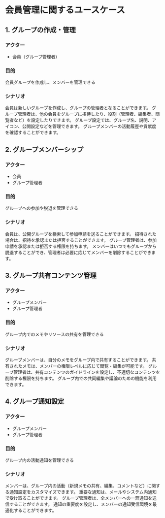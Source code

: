 # 会員管理に関するユースケース

## 1. グループの作成・管理
### アクター
- 会員（グループ管理者）

### 目的
会員グループを作成し、メンバーを管理できる

### シナリオ
会員は新しいグループを作成し、グループの管理者となることができます。
グループ管理者は、他の会員をグループに招待したり、役割（管理者、編集者、閲覧者など）を設定したりできます。
グループ設定では、グループ名、説明、アイコン、公開設定などを管理できます。
グループメンバーの活動履歴や貢献度を確認することができます。

## 2. グループメンバーシップ
### アクター
- 会員
- グループ管理者

### 目的
グループへの参加や脱退を管理できる

### シナリオ
会員は、公開グループを検索して参加申請を送ることができます。
招待された場合は、招待を承認または拒否することができます。
グループ管理者は、参加申請を承認または拒否する権限を持ちます。
メンバーはいつでもグループから脱退することができ、管理者は必要に応じてメンバーを削除することができます。

## 3. グループ共有コンテンツ管理
### アクター
- グループメンバー
- グループ管理者

### 目的
グループ内でのメモやリソースの共有を管理できる

### シナリオ
グループメンバーは、自分のメモをグループ内で共有することができます。
共有されたメモは、メンバーの権限レベルに応じて閲覧・編集が可能です。
グループ管理者は、共有コンテンツのガイドラインを設定し、不適切なコンテンツを削除する権限を持ちます。
グループ内での共同編集や議論のための機能を利用できます。

## 4. グループ通知設定
### アクター
- グループメンバー
- グループ管理者

### 目的
グループ内の活動通知を管理できる

### シナリオ
メンバーは、グループ内の活動（新規メモの共有、編集、コメントなど）に関する通知設定をカスタマイズできます。
重要な通知は、メールやシステム内通知で受け取ることができます。
グループ管理者は、全メンバーへの一斉通知を送信することができます。
通知の重要度を設定し、メンバーの通知受信環境を最適化することができます。